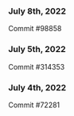 ### July 8th, 2022

Commit #98858

### July 5th, 2022

Commit #314353


### July 4th, 2022

Commit #72281
